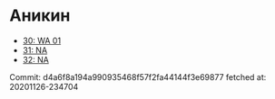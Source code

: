 # Аникин
- [30: WA 01](30.md)
- [31: NA](31.md)
- [32: NA](32.md)

Commit: d4a6f8a194a990935468f57f2fa44144f3e69877
 fetched at: 20201126-234704
